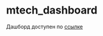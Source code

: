 # mtech_dashboard

Дашборд доступен по [ссылке]([https://github.com/Sinus2x/mtech_dashboard](https://sinus2x-mtech-dashboard-main-u9j0wa.streamlit.app/)) 
